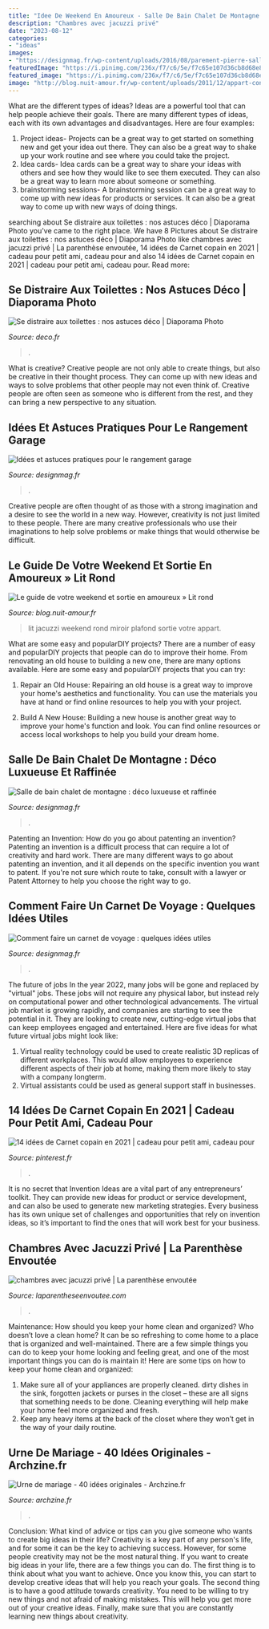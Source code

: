 ```yaml
---
title: "Idee De Weekend En Amoureux - Salle De Bain Chalet De Montagne : Déco Luxueuse Et Raffinée"
description: "Chambres avec jacuzzi privé"
date: "2023-08-12"
categories:
- "ideas"
images:
- "https://designmag.fr/wp-content/uploads/2016/08/parement-pierre-salle-de-bain-style-chalet-carreres.jpg"
featuredImage: "https://i.pinimg.com/236x/f7/c6/5e/f7c65e107d36cb8d68e89fb661036bba.jpg"
featured_image: "https://i.pinimg.com/236x/f7/c6/5e/f7c65e107d36cb8d68e89fb661036bba.jpg"
image: "http://blog.nuit-amour.fr/wp-content/uploads/2011/12/appart-concept.jpg"
---
```



What are the different types of ideas?
Ideas are a powerful tool that can help people achieve their goals. There are many different types of ideas, each with its own advantages and disadvantages. Here are four examples: 
1. Project ideas- Projects can be a great way to get started on something new and get your idea out there. They can also be a great way to shake up your work routine and see where you could take the project. 
2. Idea cards- Idea cards can be a great way to share your ideas with others and see how they would like to see them executed. They can also be a great way to learn more about someone or something. 
3. brainstorming sessions- A brainstorming session can be a great way to come up with new ideas for products or services. It can also be a great way to come up with new ways of doing things.

	

		
searching about Se distraire aux toilettes : nos astuces déco | Diaporama Photo you've came to the right place. We have 8 Pictures about Se distraire aux toilettes : nos astuces déco | Diaporama Photo like chambres avec jacuzzi privé | La parenthèse envoutée, 14 idées de Carnet copain en 2021 | cadeau pour petit ami, cadeau pour and also 14 idées de Carnet copain en 2021 | cadeau pour petit ami, cadeau pour. Read more:
		
    
## Se Distraire Aux Toilettes : Nos Astuces Déco | Diaporama Photo

<img loading=lazy src="https://www.deco.fr/sites/default/files/styles/width_880/public/migration-images/98293.jpg?itok=roxirLQP" onerror="this.onerror=null;this.src='https://tse2.mm.bing.net/th?id=OIP.nyM9FFmupdDF1hxkZpZ7MwHaLQ&amp;pid=15.1';" alt="Se distraire aux toilettes : nos astuces déco | Diaporama Photo">

_Source: deco.fr_

>. 

	

What is creative?
Creative people are not only able to create things, but also be creative in their thought process. They can come up with new ideas and ways to solve problems that other people may not even think of. Creative people are often seen as someone who is different from the rest, and they can bring a new perspective to any situation.

    
## Idées Et Astuces Pratiques Pour Le Rangement Garage

<img loading=lazy src="https://designmag.fr/wp-content/uploads/2016/06/rangement-garage-idee-organisation-espace.jpg" onerror="this.onerror=null;this.src='https://tse4.mm.bing.net/th?id=OIP.nlFBoY7snuq209ZI9Ox4JwHaE1&amp;pid=15.1';" alt="Idées et astuces pratiques pour le rangement garage">

_Source: designmag.fr_

>. 

	

Creative people are often thought of as those with a strong imagination and a desire to see the world in a new way. However, creativity is not just limited to these people. There are many creative professionals who use their imaginations to help solve problems or make things that would otherwise be difficult.

    
## Le Guide De Votre Weekend Et Sortie En Amoureux » Lit Rond

<img loading=lazy src="http://blog.nuit-amour.fr/wp-content/uploads/2011/12/appart-concept.jpg" onerror="this.onerror=null;this.src='https://tse2.mm.bing.net/th?id=OIP.p1fpnVIOC4wsxv73gXmspAHaEt&amp;pid=15.1';" alt="Le guide de votre weekend et sortie en amoureux » Lit rond">

_Source: blog.nuit-amour.fr_

>lit jacuzzi weekend rond miroir plafond sortie votre appart. 

	

What are some easy and popularDIY projects?
There are a number of easy and popularDIY projects that people can do to improve their home. From renovating an old house to building a new one, there are many options available. Here are some easy and popularDIY projects that you can try:
1. Repair an Old House: Repairing an old house is a great way to improve your home's aesthetics and functionality. You can use the materials you have at hand or find online resources to help you with your project.

2. Build A New House: Building a new house is another great way to improve your home's function and look. You can find online resources or access local workshops to help you build your dream home.

    
## Salle De Bain Chalet De Montagne : Déco Luxueuse Et Raffinée

<img loading=lazy src="https://designmag.fr/wp-content/uploads/2016/08/parement-pierre-salle-de-bain-style-chalet-carreres.jpg" onerror="this.onerror=null;this.src='https://tse2.mm.bing.net/th?id=OIP.ufW70DQyNjqq1Na9cAMHNQHaE8&amp;pid=15.1';" alt="Salle de bain chalet de montagne : déco luxueuse et raffinée">

_Source: designmag.fr_

>. 

	

Patenting an Invention: How do you go about patenting an invention?
Patenting an invention is a difficult process that can require a lot of creativity and hard work. There are many different ways to go about patenting an invention, and it all depends on the specific invention you want to patent. If you're not sure which route to take, consult with a lawyer or Patent Attorney to help you choose the right way to go.

    
## Comment Faire Un Carnet De Voyage : Quelques Idées Utiles

<img loading=lazy src="https://designmag.fr/wp-content/uploads/2017/07/carnet-de-voyage-idee-comment.jpg" onerror="this.onerror=null;this.src='https://tse3.mm.bing.net/th?id=OIP.-gZaV2GE520Wal5g44zx8wHaHe&amp;pid=15.1';" alt="Comment faire un carnet de voyage : quelques idées utiles">

_Source: designmag.fr_

>. 

	

The future of jobs
In the year 2022, many jobs will be gone and replaced by "virtual" jobs. These jobs will not require any physical labor, but instead rely on computational power and other technological advancements. The virtual job market is growing rapidly, and companies are starting to see the potential in it. They are looking to create new, cutting-edge virtual jobs that can keep employees engaged and entertained. Here are five ideas for what future virtual jobs might look like: 
1. Virtual reality technology could be used to create realistic 3D replicas of different workplaces. This would allow employees to experience different aspects of their job at home, making them more likely to stay with a company longterm. 
2. Virtual assistants could be used as general support staff in businesses.

    
## 14 Idées De Carnet Copain En 2021 | Cadeau Pour Petit Ami, Cadeau Pour

<img loading=lazy src="https://i.pinimg.com/236x/f7/c6/5e/f7c65e107d36cb8d68e89fb661036bba.jpg" onerror="this.onerror=null;this.src='https://tse2.mm.bing.net/th?id=OIP.SMPuBfFa35SHWsnidGu18QAAAA&amp;pid=15.1';" alt="14 idées de Carnet copain en 2021 | cadeau pour petit ami, cadeau pour">

_Source: pinterest.fr_

>. 

	

It is no secret that Invention Ideas are a vital part of any entrepreneurs’ toolkit. They can provide new ideas for product or service development, and can also be used to generate new marketing strategies. Every business has its own unique set of challenges and opportunities that rely on invention ideas, so it’s important to find the ones that will work best for your business.

    
## Chambres Avec Jacuzzi Privé | La Parenthèse Envoutée

<img loading=lazy src="https://www.laparentheseenvoutee.com/assets/components/phpthumbof/cache/5ddcaef685556-64463248-2323235617755514-5403723806520901632-o.d189cc7bf4c402937038f7c23499d899.jpg" onerror="this.onerror=null;this.src='https://tse2.mm.bing.net/th?id=OIP.4jdm43Y27P_BY83Pblb9zwHaE8&amp;pid=15.1';" alt="chambres avec jacuzzi privé | La parenthèse envoutée">

_Source: laparentheseenvoutee.com_

>. 

	

Maintenance: How should you keep your home clean and organized?
Who doesn’t love a clean home? It can be so refreshing to come home to a place that is organized and well-maintained. There are a few simple things you can do to keep your home looking and feeling great, and one of the most important things you can do is maintain it! Here are some tips on how to keep your home clean and organized: 
1. Make sure all of your appliances are properly cleaned. dirty dishes in the sink, forgotten jackets or purses in the closet – these are all signs that something needs to be done. Cleaning everything will help make your home feel more organized and fresh. 
2. Keep any heavy items at the back of the closet where they won’t get in the way of your daily routine.

    
## Urne De Mariage - 40 Idées Originales - Archzine.fr

<img loading=lazy src="https://archzine.fr/wp-content/uploads/2015/09/boite-mariage-urne-pour-anniversaire-tirelire-mariage-déco-en-bois.jpg" onerror="this.onerror=null;this.src='https://tse4.mm.bing.net/th?id=OIP.h4wvoYXKs8thxF7XOYL44wHaI4&amp;pid=15.1';" alt="Urne de mariage - 40 idées originales - Archzine.fr">

_Source: archzine.fr_

>. 

	

Conclusion: What kind of advice or tips can you give someone who wants to create big ideas in their life?
Creativity is a key part of any person's life, and for some it can be the key to achieving success. However, for some people creativity may not be the most natural thing. If you want to create big ideas in your life, there are a few things you can do. The first thing is to think about what you want to achieve. Once you know this, you can start to develop creative ideas that will help you reach your goals. The second thing is to have a good attitude towards creativity. You need to be willing to try new things and not afraid of making mistakes. This will help you get more out of your creative ideas. Finally, make sure that you are constantly learning new things about creativity.

